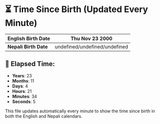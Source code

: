 # ⏳ Time Since Birth (Updated Every Minute)

| **English Birth Date** | Thu Nov 23 2000 |
|------------------------|-------------------------------------|
| **Nepali Birth Date**  | undefined/undefined/undefined                  |

## 📅 Elapsed Time:

- **Years**: 23
- **Months**: 11
- **Days**: 4
- **Hours**: 21
- **Minutes**: 34
- **Seconds**: 5

This file updates automatically every minute to show the time since birth in both the English and Nepali calendars.